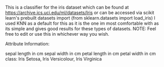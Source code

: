 This is a classifier for the iris dataset which can be found at https://archive.ics.uci.edu/ml/datasets/Iris or can be accessed via scikit learn's prebuilt datasets import (from sklearn.datasets import load_iris) I used KNN as a default for this as it is the one im most comfortable with as its simple and gives good results for these types of datasets. NOTE: Feel free to edit or use this in whichever way you wish.

Attribute Information:

sepal length in cm
sepal width in cm
petal length in cm
petal width in cm
class: Iris Setosa, Iris Versicolour, Iris Virginica
